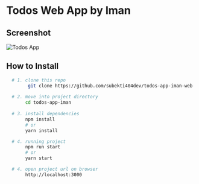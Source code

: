 # Todos Web App by Iman
## Screenshot

![Todos App](https://media.giphy.com/media/rfnEa22Z6Vt8Y7mmYx/giphy.gif)
## How to Install
```bash
  # 1. clone this repo
        git clone https://github.com/subekti404dev/todos-app-iman-web
  
  # 2. move into project directory
       cd todos-app-iman
  
  # 3. install dependencies
       npm install
       # or
       yarn install

  # 4. running project
       npm run start
       # or
       yarn start 

  # 4. open project url on browser
       http://localhost:3000
      
```
